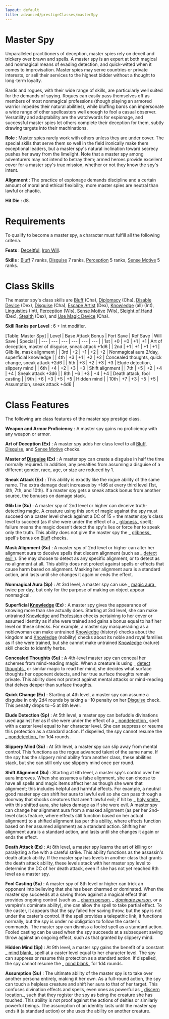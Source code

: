 ```yaml
---
layout: default
title: advanced/prestigeClasses/masterSpy
---
```

# Master Spy

Unparalleled practitioners of deception, master spies rely on deceit and trickery over brawn and spells. A master spy is an expert at both magical and nonmagical means of evading detection, and quick-witted when it comes to improvisation. Master spies may serve countries or private interests, or sell their services to the highest bidder without a thought to long-term loyalty.

Bards and rogues, with their wide range of skills, are particularly well suited for the demands of spying. Rogues can easily pass themselves off as members of most nonmagical professions (though playing an armored warrior impedes their natural abilities), while bluffing bards can impersonate a wide range of other spellcasters well enough to fool a casual observer. Versatility and adaptability are the watchwords for espionage, and successful master spies let others complete their deception for them, subtly drawing targets into their machinations.

**Role** : Master spies rarely work with others unless they are under cover. The special skills that serve them so well in the field ironically make them exceptional leaders, but a master spy's natural inclination toward secrecy pushes her away from the limelight. Note that a master spy among adventurers may not intend to betray them; armed heroes provide excellent cover for a master spy's true mission, whether or not they know the spy's intent.

**Alignment** : The practice of espionage demands discipline and a certain amount of moral and ethical flexibility; more master spies are neutral than lawful or chaotic.

**Hit Die** : d8.

# Requirements

To qualify to become a master spy, a character must fulfill all the following criteria.

**Feats** : [Deceitful](../../feats#_deceitful), [Iron Will](../../feats#_iron-will).

**Skills** : [Bluff](../../skills/bluff#_bluff) 7 ranks, [Disguise](../../skills/disguise#_disguise) 7 ranks, [Perception](../../skills/perception#_perception) 5 ranks, [Sense Motive](../../skills/senseMotive#_sense-motive) 5 ranks.

# Class Skills

The master spy's class skills are [Bluff](../../skills/bluff#_bluff) (Cha), [Diplomacy](../../skills/diplomacy#_diplomacy) (Cha), [Disable Device](../../skills/disableDevice#_disable-device) (Dex), [Disguise](../../skills/disguise#_disguise) (Cha), [Escape Artist](../../skills/escapeArtist#_escape-artist) (Dex), [Knowledge](../../skills/knowledge#_knowledge) (all) (Int), [Linguistics](../../skills/linguistics#_linguistics) (Int), [Perception](../../skills/perception#_perception) (Wis), [Sense Motive](../../skills/senseMotive#_sense-motive) (Wis), [Sleight of Hand](../../skills/sleightOfHand#_sleight-of-hand) (Dex), [Stealth](../../skills/stealth#_stealth) (Dex), and [Use Magic Device](../../skills/useMagicDevice#_use-magic-device) (Cha).

**Skill Ranks per Level** : 6 + Int modifier.

[Table: Master Spy]
| Level | Base Attack Bonus | Fort Save | Ref Save | Will Save | Special |
| --- | --- | --- | --- | --- | --- |
| 1st | +0 | +0 | +1 | +1 | Art of deception, master of disguise, sneak attack +1d6 |
| 2nd | +1 | +1 | +1 | +1 | Glib lie, mask alignment |
| 3rd | +2 | +1 | +2 | +2 | Nonmagical aura 2/day, superficial knowledge |
| 4th | +3 | +1 | +2 | +2 | Concealed thoughts, quick change, sneak attack +2d6 |
| 5th | +3 | +2 | +3 | +3 | Elude detection, slippery mind |
| 6th | +4 | +2 | +3 | +3 | Shift alignment |
| 7th | +5 | +2 | +4 | +4 | Sneak attack +3d6 |
| 8th | +6 | +3 | +4 | +4 | Death attack, fool casting |
| 9th | +6 | +3 | +5 | +5 | Hidden mind |
| 10th | +7 | +3 | +5 | +5 | Assumption, sneak attack +4d6 |

# Class Features

The following are class features of the master spy prestige class.

**Weapon and Armor Proficiency** : A master spy gains no proficiency with any weapon or armor.

**Art of Deception (Ex)** : A master spy adds her class level to all [Bluff](../../skills/bluff#_bluff), [Disguise](../../skills/disguise#_disguise), and [Sense Motive](../../skills/senseMotive#_sense-motive) checks.

**Master of [Disguise](../../skills/disguise#_disguise) (Ex)** : A master spy can create a disguise in half the time normally required. In addition, any penalties from assuming a disguise of a different gender, race, age, or size are reduced by 1.

**Sneak Attack (Ex)** : This ability is exactly like the rogue ability of the same name. The extra damage dealt increases by +1d6 at every third level (1st, 4th, 7th, and 10th). If a master spy gets a sneak attack bonus from another source, the bonuses on damage stack.

**Glib Lie (Su)** : A master spy of 2nd level or higher can deceive truth-detecting magic. A creature using this sort of magic against the spy must succeed on a caster level check against a DC of 15 + the master spy's class level to succeed (as if she were under the effect of a _ [glibness](../../spells/glibness#_glibness)_ spell); failure means the magic doesn't detect the spy's lies or force her to speak only the truth. This ability does not give the master spy the _ [glibness](../../spells/glibness#_glibness)_ spell's bonus on [Bluff](../../skills/bluff#_bluff) checks.

**Mask Alignment (Su)** : A master spy of 2nd level or higher can alter her alignment aura to deceive spells that discern alignment (such as _ [detect evil](../../spells/detectEvil#_detect-evil)_). She may choose to detect as any specific alignment, or to detect as no alignment at all. This ability does not protect against spells or effects that cause harm based on alignment. Masking her alignment aura is a standard action, and lasts until she changes it again or ends the effect.

**Nonmagical Aura (Sp)** : At 3rd level, a master spy can use _ [magic aura](../../spells/magicAura#_magic-aura)_ twice per day, but only for the purpose of making an object appear nonmagical.

**Superficial [Knowledge](../../skills/knowledge#_knowledge) (Ex)** : A master spy gives the appearance of knowing more than she actually does. Starting at 3rd level, she can make untrained [Knowledge](../../skills/knowledge#_knowledge) and [Profession](../../skills/profession#_profession) checks pertaining to her cover or assumed identity as if she were trained and gains a bonus equal to half her level on these checks. For example, a master spy masquerading as a noblewoman can make untrained [Knowledge](../../skills/knowledge#_knowledge) (history) checks about the kingdom and [Knowledge](../../skills/knowledge#_knowledge) (nobility) checks about its noble and royal families as if she were trained, but she cannot make untrained [Knowledge](../../skills/knowledge#_knowledge) (nature) skill checks to identify herbs.

**Concealed Thoughts (Su)** : A 4th-level master spy can conceal her schemes from mind-reading magic. When a creature is using _ [detect thoughts](../../spells/detectThoughts#_detect-thoughts)_ or similar magic to read her mind, she decides what surface thoughts her opponent detects, and her true surface thoughts remain private. This ability does not protect against mental attacks or mind-reading that delves deeper than surface thoughts.

**Quick Change (Ex)** : Starting at 4th level, a master spy can assume a disguise in only 2d4 rounds by taking a –10 penalty on her [Disguise](../../skills/disguise#_disguise) check. This penalty drops to –5 at 8th level.

**Elude Detection (Sp)** : At 5th level, a master spy can befuddle divinations used against her as if she were under the effect of a _ [nondetection](../../spells/nondetection#_nondetection)_ spell with a caster level equal to her character level. She can suppress or resume this protection as a standard action. If dispelled, the spy cannot resume the _ [nondetection](../../spells/nondetection#_nondetection)_ for 1d4 rounds.

**Slippery Mind (Su)** : At 5th level, a master spy can slip away from mental control. This functions as the rogue advanced talent of the same name. If the spy has the slippery mind ability from another class, these abilities stack, but she can still only use slippery mind once per round.

**Shift Alignment (Su)** : Starting at 6th level, a master spy's control over her aura improves. When she assumes a false alignment, she can choose to have all spells and magic items affect her as though she were that alignment; this includes helpful and harmful effects. For example, a neutral good master spy can shift her aura to lawful evil so she can pass through a doorway that shocks creatures that aren't lawful evil; if hit by _ [holy smite](../../spells/holySmite#_holy-smite)_ with this shifted aura, she takes damage as if she were evil. A master spy can change her alignment aura from a masked alignment (as per her 2nd-level class feature, where effects still function based on her actual alignment) to a shifted alignment (as per this ability, where effects function based on her assumed alignment) as a standard action. Shifting her alignment aura is a standard action, and lasts until she changes it again or ends the effect.

**Death Attack (Ex)** : At 8th level, a master spy learns the art of killing or paralyzing a foe with a careful strike. This ability functions as the assassin's death attack ability. If the master spy has levels in another class that grants the death attack ability, these levels stack with her master spy level to determine the DC of her death attack, even if she has not yet reached 8th level as a master spy.

**Fool Casting (Su)** : A master spy of 8th level or higher can trick an opponent into believing that she has been charmed or dominated. When the master spy succeeds at a saving throw against a magical effect that provides ongoing control (such as _ [charm person](../../spells/charmPerson#_charm-person)_, _ [dominate person](../../spells/dominatePerson#_dominate-person)_, or a vampire's dominate ability), she can allow the spell to take partial effect. To the caster, it appears that the spy failed her saving throw, but the spy is not under the caster's control. If the spell provides a telepathic link, it functions normally, but the spy is under no obligation to follow the caster's commands. The master spy can dismiss a fooled spell as a standard action. Fooled casting can be used when the spy succeeds at a subsequent saving throw against an ongoing effect, such as that granted by slippery mind.

**Hidden Mind (Sp)** : At 9th level, a master spy gains the benefit of a constant _ [mind blank](../../spells/mindBlank#_mind-blank)_ spell at a caster level equal to her character level. The spy can suppress or resume this protection as a standard action. If dispelled, the spy cannot resume the _ [mind blank](../../spells/mindBlank#_mind-blank)_ for 1d4 rounds.

**Assumption (Su)** : The ultimate ability of the master spy is to take over another persona entirely, making it her own. As a full-round action, the spy can touch a helpless creature and shift her aura to that of her target. This confuses divination effects and spells, even ones as powerful as _ [discern location](../../spells/discernLocation#_discern-location)_, such that they register the spy as being the creature she has touched. This ability is not proof against the actions of deities or similarly powerful beings. The assumption of an identity lasts until the master spy ends it (a standard action) or she uses the ability on another creature.

